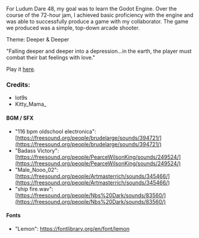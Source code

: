 For Ludum Dare 48, my goal was to learn the Godot Engine. Over the course of the 72-hour jam, I achieved basic proficiency with the engine and was able to successfully produce a game with my collaborator. The game we produced was a simple, top-down arcade shooter.

Theme: Deeper & Deeper

"Falling deeper and deeper into a depression...in the earth, the player must combat their bat feelings with love."

Play it [here](https://lot9s.github.io/ludum-dare/48/).

### Credits:
* lot9s
* Kitty_Mama_

#### BGM / SFX
* "116 bpm oldschool electronica": [https://freesound.org/people/brudelarge/sounds/394721/](https://freesound.org/people/brudelarge/sounds/394721/)
* "Badass Victory": [https://freesound.org/people/PearceWilsonKing/sounds/249524/](https://freesound.org/people/PearceWilsonKing/sounds/249524/)
* "Male_Nooo_02": [https://freesound.org/people/Artmasterrich/sounds/345466/](https://freesound.org/people/Artmasterrich/sounds/345466/)
* "ship fire.wav": [https://freesound.org/people/Nbs%20Dark/sounds/83560/](https://freesound.org/people/Nbs%20Dark/sounds/83560/)

#### Fonts
* "Lemon": https://fontlibrary.org/en/font/lemon
